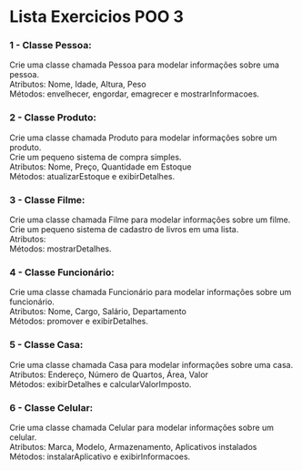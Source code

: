 # Lista Exercicios POO 3

### 1 - Classe Pessoa:
Crie uma classe chamada Pessoa para modelar informações sobre uma pessoa.
<br>
Atributos: Nome, Idade, Altura, Peso
<br>
Métodos: envelhecer, engordar, emagrecer e mostrarInformacoes.

### 2 - Classe Produto:
Crie uma classe chamada Produto para modelar informações sobre um produto.
<br>
Crie um pequeno sistema de compra simples.
<br>
Atributos: Nome, Preço, Quantidade em Estoque
<br>
Métodos: atualizarEstoque e exibirDetalhes.

### 3 - Classe Filme:
Crie uma classe chamada Filme para modelar informações sobre um filme.
<br>
Crie um pequeno sistema de cadastro de livros em uma lista.
<br>
Atributos:
<br>
Métodos: mostrarDetalhes.

### 4 - Classe Funcionário:
Crie uma classe chamada Funcionário para modelar informações sobre um
funcionário.
<br>
Atributos: Nome, Cargo, Salário, Departamento
<br>
Métodos: promover e exibirDetalhes.

### 5 - Classe Casa:
Crie uma classe chamada Casa para modelar informações sobre uma casa.
<br>
Atributos: Endereço, Número de Quartos, Área, Valor
<br>
Métodos: exibirDetalhes e calcularValorImposto.

### 6 - Classe Celular:
Crie uma classe chamada Celular para modelar informações sobre um celular.
<br>
Atributos: Marca, Modelo, Armazenamento, Aplicativos instalados
<br>
Métodos: instalarAplicativo e exibirInformacoes.